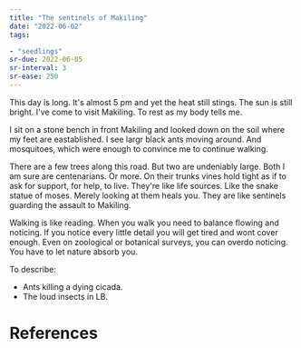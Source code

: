 ```yaml
---
title: "The sentinels of Makiling"
date: "2022-06-02"
tags:

- "seedlings"
sr-due: 2022-06-05
sr-interval: 3
sr-ease: 250
---
```


This day is long. It's almost 5 pm and yet the heat still stings. The sun is still bright. I've come to visit Makiling. To rest as my body tells me.

I sit on a stone bench in front Makiling and looked down on the soil where my feet are eastablished. I see largr black ants moving around. And mosquitoes, which were enough to convince me to continue walking.

There are a few trees along this road. But two are undeniably large. Both I am sure are centenarians. Or more. On their trunks vines hold tight as if to ask for support, for help, to live. They're like life sources. Like the snake statue of moses. Merely looking at them heals you. They are like sentinels guarding the assault to Makiling.

Walking is like reading. When you walk you need to balance flowing and noticing. If you notice every little detail you will get tired and wont cover enough. Even on zoological or botanical surveys, you can overdo noticing. You have to let nature absorb you.

To describe:
- Ants killing a dying cicada.
- The loud insects in LB.

# References
